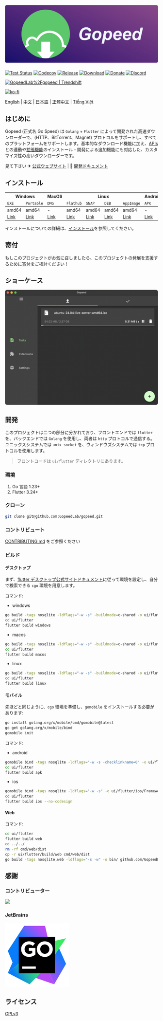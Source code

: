 # [![](_docs/img/banner.png)](https://gopeed.com)

[![Test Status](https://github.com/GopeedLab/gopeed/workflows/test/badge.svg)](https://github.com/GopeedLab/gopeed/actions?query=workflow%3Atest)
[![Codecov](https://codecov.io/gh/GopeedLab/gopeed/branch/main/graph/badge.svg)](https://codecov.io/gh/GopeedLab/gopeed)
[![Release](https://img.shields.io/github/release/GopeedLab/gopeed.svg)](https://github.com/GopeedLab/gopeed/releases)
[![Download](https://img.shields.io/github/downloads/GopeedLab/gopeed/total.svg)](https://github.com/GopeedLab/gopeed/releases)
[![Donate](https://img.shields.io/badge/%24-donate-ff69b4.svg)](https://docs.gopeed.com/donate.html)
[![Discord](https://img.shields.io/discord/1037992631881449472?label=Discord&logo=discord&style=social)](https://discord.gg/ZUJqJrwCGB)

<a href="https://trendshift.io/repositories/7953" target="_blank"><img src="https://trendshift.io/api/badge/repositories/7953" alt="GopeedLab%2Fgopeed | Trendshift" style="width: 250px; height: 55px;" width="250" height="55"/></a>

[![ko-fi](https://ko-fi.com/img/githubbutton_sm.svg)](https://ko-fi.com/R6R6IJGN6)

[English](/README.md) | [中文](/README_zh-CN.md) | [日本語](/README_ja-JP.md) | [正體中文](/README_zh-TW.md) | [Tiếng Việt](/README_vi-VN.md)

## はじめに

Gopeed (正式名 Go Speed) は `Golang` + `Flutter` によって開発された高速ダウンローダーで、(HTTP、BitTorrent、Magnet) プロトコルをサポートし、すべてのプラットフォームをサポートします。基本的なダウンロード機能に加え、[APIs](https://docs.gopeed.com/dev-api.html)との連動や[拡張機能](https://docs.gopeed.com/dev-extension.html)のインストール・開発による追加機能にも対応した、カスタマイズ性の高いダウンローダーです。

見て下さい ✈ [公式ウェブサイト](https://gopeed.com) | 📖 [開発ドキュメント](https://docs.gopeed.com)

## インストール

<table>
  <thead>
    <tr>
      <th colspan="2">Windows</th>
      <th>MacOS</th>
      <th colspan="4">Linux</th>
      <th>Android</th>
      <th>iOS</th>
      <th>Docker</th>
      <th colspan="2">Qnap</th>
      <th colspan="8">Web</th>
    </tr>
    <tr>
      <td><code>EXE</code></td>
      <td><code>Portable</code></td>
      <td><code>DMG</code></td>
      <td><code>Flathub</code></td>
      <td><code>SNAP</code></td>
      <td><code>DEB</code></td>
      <td><code>AppImage</code></td>
      <td><code>APK</code></td>
      <td><code>IPA</code></td>
      <td>-</td>
      <td colspan="2"><code>QPKG</code></td>
      <td colspan="3"><code>Windows</code></td>
      <td colspan="2"><code>MacOS</code></td>
      <td colspan="3"><code>Linux</code></td>
    </tr>
  </thead>
  <tbody>
    <tr>
      <td>amd64</td>
      <td>amd64</td>
      <td>-</td>
      <td>amd64</td>
      <td>amd64</td>
      <td>amd64</td>
      <td>amd64</td>
      <td>-</td>
      <td>-</td>
      <td>-</td>
      <td>amd64</td>
      <td>arm64</td>
      <td>amd64</td>
      <td>amd64</td>
      <td>386</td>
      <td>amd64</td>
      <td>amd64</td>
      <td>amd64</td>
      <td>amd64</td>
      <td>386</td>
    </tr>
    <tr>
      <td><a href="https://gopeed.com/api/download?tpl=Gopeed-$version-windows-amd64.zip">Link</a></td>
      <td><a href="https://gopeed.com/api/download?tpl=Gopeed-$version-windows-amd64-portable.zip">Link</a></td>
      <td><a href="https://gopeed.com/api/download?tpl=Gopeed-$version-macos.dmg">Link</a></td>
      <td><a href="https://flathub.org/apps/com.gopeed.Gopeed">Link</a></td>
      <td><a href="https://snapcraft.io/gopeed">Link</a></td>
      <td><a href="https://gopeed.com/api/download?tpl=Gopeed-$version-linux-amd64.deb">Link</a></td>
      <td><a href="https://gopeed.com/api/download?tpl=Gopeed-$version-linux-x86_64.AppImage">Link</a></td>
      <td><a href="https://gopeed.com/api/download?tpl=Gopeed-$version-android.apk">Link</a></td>
      <td><a href="https://gopeed.com/api/download?tpl=Gopeed-$version-ios.ipa">Link</a></td>
      <td><a href="https://hub.docker.com/r/liwei2633/gopeed">Link</a></td>
      <td><a href="https://gopeed.com/api/download?tpl=gopeed-$version-qnap-amd64.qpkg">Link</a></td>
      <td><a href="https://gopeed.com/api/download?tpl=gopeed-$version-qnap-arm64.qpkg">Link</a></td>
      <td><a href="https://gopeed.com/api/download?tpl=gopeed-web-$version-windows-amd64.zip">Link</a></td>
      <td><a href="https://gopeed.com/api/download?tpl=gopeed-web-$version-windows-arm64.zip">Link</a></td>
      <td><a href="https://gopeed.com/api/download?tpl=gopeed-web-$version-windows-386.zip">Link</a></td>
      <td><a href="https://gopeed.com/api/download?tpl=gopeed-web-$version-macos-amd64.zip">Link</a></td>
      <td><a href="https://gopeed.com/api/download?tpl=gopeed-web-$version-macos-arm64.zip">Link</a></td>
      <td><a href="https://gopeed.com/api/download?tpl=gopeed-web-$version-linux-amd64.zip">Link</a></td>
      <td><a href="https://gopeed.com/api/download?tpl=gopeed-web-$version-linux-arm64.zip">Link</a></td>
      <td><a href="https://gopeed.com/api/download?tpl=gopeed-web-$version-linux-386.zip">Link</a></td>
    </tr>
  </tbody>
</table>

インストールについての詳細は、[インストール](https://docs.gopeed.com/install.html)を参照してください。

## 寄付

もしこのプロジェクトがお気に召しましたら、このプロジェクトの発展を支援するために[寄付](https://docs.gopeed.com/donate.html)をご検討ください！

## ショーケース

![](_docs/img/ui-demo.png)

## 開発

このプロジェクトは二つの部分に分かれており、フロントエンドでは `flutter` を、バックエンドでは `Golang` を使用し、両者は `http` プロトコルで通信する。ユニックスシステムでは `unix socket` を、ウィンドウズシステムでは `tcp` プロトコルを使用します。

> フロントコードは `ui/flutter` ディレクトリにあります。

### 環境

1. Go 言語 1.23+
2. Flutter 3.24+

### クローン

```bash
git clone git@github.com:GopeedLab/gopeed.git
```

### コントリビュート

[CONTRIBUTING.md](/CONTRIBUTING_ja-JP.md) をご参照ください

### ビルド

#### デスクトップ

まず、[flutter デスクトップ公式サイトドキュメント](https://docs.flutter.dev/development/platform-integration/desktop)に従って環境を設定し、自分で検索できる `cgo` 環境を用意します。

コマンド:

- windows

```bash
go build -tags nosqlite -ldflags="-w -s" -buildmode=c-shared -o ui/flutter/windows/libgopeed.dll github.com/GopeedLab/gopeed/bind/desktop
cd ui/flutter
flutter build windows
```

- macos

```bash
go build -tags nosqlite -ldflags="-w -s" -buildmode=c-shared -o ui/flutter/macos/Frameworks/libgopeed.dylib github.com/GopeedLab/gopeed/bind/desktop
cd ui/flutter
flutter build macos
```

- linux

```bash
go build -tags nosqlite -ldflags="-w -s" -buildmode=c-shared -o ui/flutter/linux/bundle/lib/libgopeed.so github.com/GopeedLab/gopeed/bind/desktop
cd ui/flutter
flutter build linux
```

#### モバイル

先ほどと同じように、`cgo` 環境を準備し、`gomobile` をインストールする必要があります:

```bash
go install golang.org/x/mobile/cmd/gomobile@latest
go get golang.org/x/mobile/bind
gomobile init
```

コマンド:

- android

```bash
gomobile bind -tags nosqlite -ldflags="-w -s -checklinkname=0" -o ui/flutter/android/app/libs/libgopeed.aar -target=android -androidapi 21 -javapkg="com.gopeed" github.com/GopeedLab/gopeed/bind/mobile
cd ui/flutter
flutter build apk
```

- ios

```bash
gomobile bind -tags nosqlite -ldflags="-w -s" -o ui/flutter/ios/Frameworks/Libgopeed.xcframework -target=ios github.com/GopeedLab/gopeed/bind/mobile
cd ui/flutter
flutter build ios --no-codesign
```

#### Web

コマンド:

```bash
cd ui/flutter
flutter build web
cd ../../
rm -rf cmd/web/dist
cp -r ui/flutter/build/web cmd/web/dist
go build -tags nosqlite,web -ldflags="-s -w" -o bin/ github.com/GopeedLab/gopeed/cmd/web
```

## 感謝

### コントリビューター

<a href="https://github.com/GopeedLab/gopeed/graphs/contributors">
  <img src="https://contrib.rocks/image?repo=GopeedLab/gopeed" />
</a>

### JetBrains

[![goland](_docs/img/goland.svg)](https://www.jetbrains.com/?from=gopeed)

## ライセンス

[GPLv3](LICENSE)
